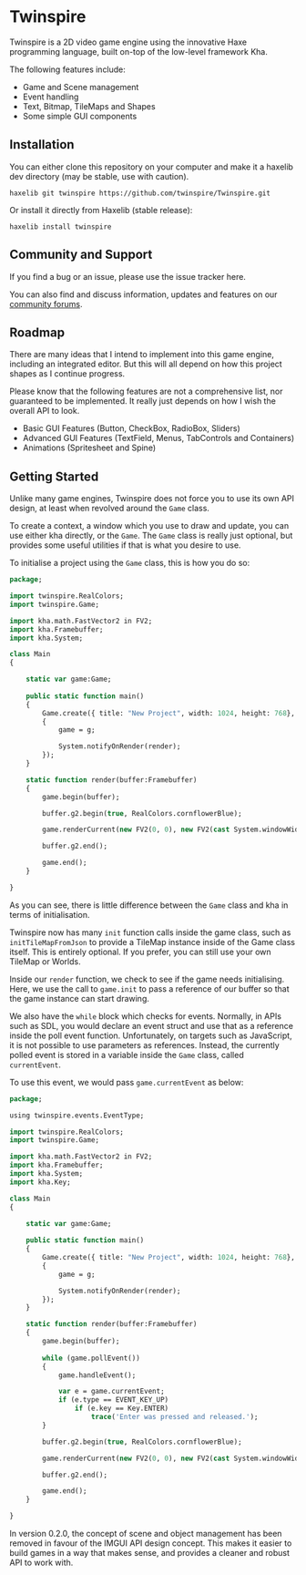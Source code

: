 # Twinspire
Twinspire is a 2D video game engine using the innovative Haxe programming language, built on-top of the low-level framework Kha.

The following features include:

 * Game and Scene management
 * Event handling
 * Text, Bitmap, TileMaps and Shapes
 * Some simple GUI components

## Installation
You can either clone this repository on your computer and make it a haxelib dev directory (may be stable, use with caution).

    haxelib git twinspire https://github.com/twinspire/Twinspire.git

Or install it directly from Haxelib (stable release):

    haxelib install twinspire

## Community and Support
If you find a bug or an issue, please use the issue tracker here.

You can also find and discuss information, updates and features on our [community forums](http://community.colour-id.co.uk/).

## Roadmap
There are many ideas that I intend to implement into this game engine, including an integrated editor. But this will all depend on how this project shapes as I continue progress.

Please know that the following features are not a comprehensive list, nor guaranteed to be implemented. It really just depends on how I wish the overall API to look.

 * Basic GUI Features (Button, CheckBox, RadioBox, Sliders)
 * Advanced GUI Features (TextField, Menus, TabControls and Containers)
 * Animations (Spritesheet and Spine)

## Getting Started
Unlike many game engines, Twinspire does not force you to use its own API design, at least when revolved around the `Game` class.

To create a context, a window which you use to draw and update, you can use either kha directly, or the `Game`. The `Game` class is really just optional, but provides some useful utilities if that is what you desire to use.

To initialise a project using the `Game` class, this is how you do so:

```haxe
package;

import twinspire.RealColors;
import twinspire.Game;

import kha.math.FastVector2 in FV2;
import kha.Framebuffer;
import kha.System;

class Main 
{

	static var game:Game;
	
	public static function main()
	{
		Game.create({ title: "New Project", width: 1024, height: 768}, function(g:Game)
		{
			game = g;

			System.notifyOnRender(render);
		});
	}

	static function render(buffer:Framebuffer)
	{
		game.begin(buffer);

		buffer.g2.begin(true, RealColors.cornflowerBlue);

		game.renderCurrent(new FV2(0, 0), new FV2(cast System.windowWidth(), cast System.windowHeight()));

		buffer.g2.end();

		game.end();
	}

}
```

As you can see, there is little difference between the `Game` class and kha in terms of initialisation.

Twinspire now has many `init` function calls inside the game class, such as `initTileMapFromJson` to provide a TileMap instance inside of the Game class itself. This is entirely optional. If you prefer, you can still use your own TileMap or Worlds.

Inside our `render` function, we check to see if the game needs initialising. Here, we use the call to `game.init` to pass a reference of our buffer so that the game instance can start drawing.

We also have the `while` block which checks for events. Normally, in APIs such as SDL, you would declare an event struct and use that as a reference inside the poll event function. Unfortunately, on targets such as JavaScript, it is not possible to use parameters as references. Instead, the currently polled event is stored in a variable inside the `Game` class, called `currentEvent`.

To use this event, we would pass `game.currentEvent` as below:

```haxe
package;

using twinspire.events.EventType;

import twinspire.RealColors;
import twinspire.Game;

import kha.math.FastVector2 in FV2;
import kha.Framebuffer;
import kha.System;
import kha.Key;

class Main 
{

	static var game:Game;
	
	public static function main()
	{
		Game.create({ title: "New Project", width: 1024, height: 768}, function(g:Game)
		{
			game = g;

			System.notifyOnRender(render);
		});
	}

	static function render(buffer:Framebuffer)
	{
		game.begin(buffer);
		
		while (game.pollEvent())
		{
			game.handleEvent();

			var e = game.currentEvent;
			if (e.type == EVENT_KEY_UP)
				if (e.key == Key.ENTER)
					trace('Enter was pressed and released.');
		}

		buffer.g2.begin(true, RealColors.cornflowerBlue);

		game.renderCurrent(new FV2(0, 0), new FV2(cast System.windowWidth(), cast System.windowHeight()));

		buffer.g2.end();

		game.end();
	}

}
```

In version 0.2.0, the concept of scene and object management has been removed in favour of the IMGUI API design concept. This makes it easier to build games in a way that makes sense, and provides a cleaner and robust API to work with.